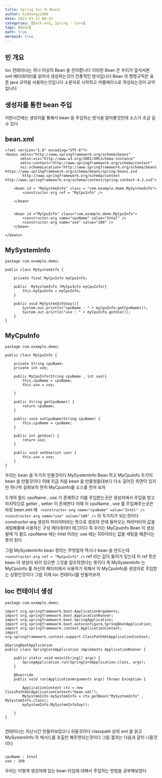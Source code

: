 ```yaml
---
title: Spring Ioc 와 Bean1
author: kimdongy1000
date: 2023-03-12 08:23
categories: [Back-end, Spring - Core]
tags: [Bean]
math: true
mermaid: true
---
```


## 빈 개요
Ioc 컨테이너는 하나 이상의 Bean 을 관리합니다 이러한 Bean 은 우리가 앞서서본 xml 메타데이터를 읽어서 생성하는것이 전통적인 방식입니다
Bean 의 명명규칙은 표준 java 규약을 사용하는것입니다 소문자로 시작하고 카멜케이스로 작성되는것이 규약입니다 

## 생성자를 통한 bean 주입 
이번시간에는 생성자를 통해서 bean 을 주입하는 방식을 알아볼것인데 소스가 조금 길수 있다 

## bean.xml
```
<?xml version="1.0" encoding="UTF-8"?>
<beans xmlns="http://www.springframework.org/schema/beans"
       xmlns:xsi="http://www.w3.org/2001/XMLSchema-instance"
       xmlns:context="http://www.springframework.org/schema/context"
       xsi:schemaLocation="http://www.springframework.org/schema/beans https://www.springframework.org/schema/beans/spring-beans.xsd
		http://www.springframework.org/schema/context http://www.springframework.org/schema/context/spring-context-4.3.xsd">

    <bean id = "MySystemInfo" class = "com.example.demo.MySystemInfo">
        <constructor-arg ref = "MyCpuInfo" />

    </bean>


    <bean id ="MyCpuInfo" class="com.example.demo.MyCpuInfo">
        <constructor-arg name="cpuName" value="Intel" />
        <constructor-arg name="use" value="100" />
    </bean>

</beans>
```

## MySystemInfo
```
package com.example.demo;

public class MySystemInfo {

    private final MyCpuInfo myCpuInfo;

    public  MySystemInfo (MyCpuInfo myCpuInfo){
        this.myCpuInfo = myCpuInfo;
    }

    public void MySystemInfoSay(){
        System.out.println("cpuName : " + myCpuInfo.getCpuName());
        System.out.println("use : " + myCpuInfo.getUse());
    }
}

```

## MyCpuInfo
```
package com.example.demo;

public class MyCpuInfo {

    private String cpuName;
    private int use;

    public MyCpuInfo(String cpuName , int use){
        this.cpuName = cpuName;
        this.use = use;

    }

    public String getCpuName() {
        return cpuName;
    }

    public void setCpuName(String cpuName) {
        this.cpuName = cpuName;
    }

    public int getUse() {
        return use;
    }

    public void setUse(int use) {
        this.use = use;
    }
}

```

우리는 bean 을 두가지 만들것이다 MySystemInfo Bean 하고 MyCpuInfo 두가지 bean 을 만들것이다 이떄 지금 처음 bean 을 만들었을대보다 다소 길어진 측면이 있지만 하나씩 실펴보자 
먼저 MyCpuInfo를 소스를 먼저 보자 

두개의 필드 cpuName , use 가 존재하고 이를 주입받는곳은 생성자에서 주입을 받고 마지막으로 getter , setter 이 존재한다 이때 이 cpuName , use 를 주입해주는곳은 
바로 bean.xml 에 ` <constructor-arg name="cpuName" value="Intel" /> <constructor-arg name="use" value="100" />` 이 두가지가 되는것이다 
constructor-arg 생성자 파라미터라는 뜻으로 생성자 안에 들어오는 파라미터의 값을 세팅해줄때 사용하는 구성 메타데이터 태그이다 즉 우리는 MyCpuInfo Bean 이 생성될때 
각 필드 cpuName 에는 Intel 이라는 use 에는 100이라는 값을 세팅을 해준다는 뜻이 된다 

그럼 MySystemInfo bean 정의는 무엇일까 역시나 bean 을 만드는데 `<constructor-arg ref = "MyCpuInfo" />` ref 라는 값이 들어가 있는데 이 ref 뜻은 bean 이 생성이 되어 있으면 그것을 참조하겠다는 뜻이다 즉 MySystemInfo 는 MyCpuInfo 를 자신의 페이지에서 사용하기 위해서 이 MyCpuInfo을 생성자로 주입받는 상황인것이다 그럼 이제 Ioc 컨테이너를 만들어보자

## Ioc 컨테이너 생성

```
package com.example.demo;

import org.springframework.boot.ApplicationArguments;
import org.springframework.boot.ApplicationRunner;
import org.springframework.boot.SpringApplication;
import org.springframework.boot.autoconfigure.SpringBootApplication;
import org.springframework.context.ApplicationContext;
import org.springframework.context.support.ClassPathXmlApplicationContext;

@SpringBootApplication
public class SpringCoreApplication implements ApplicationRunner {

	public static void main(String[] args) {
		SpringApplication.run(SpringCoreApplication.class, args);
	}

	@Override
	public void run(ApplicationArguments args) throws Exception {

		ApplicationContext ctx = new ClassPathXmlApplicationContext("bean.xml");
		MySystemInfo mySystemInfo = ctx.getBean("MySystemInfo" , MySystemInfo.class);
		mySystemInfo.MySystemInfoSay();

	}
}


```
컨테이너는 지난시간 만들어보았으니 쉬울것이다 classpath 상의 xml 을 읽고 MySystemInfo 의 메서드를 호출만 해주면되는것이다 그럼 결과는 다음과 같이 나올것이다

```

cpuName : Intel
use : 100

```

우리는 이렇게 생성자에 있는 bean 타입에 대해서 주입하는 방법을 공부해보았다 





















